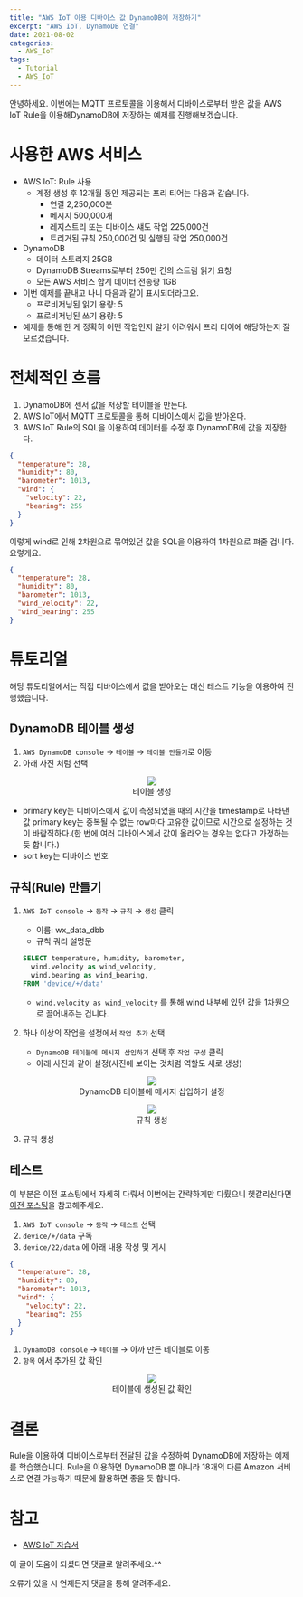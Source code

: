 ```yaml
---
title: "AWS IoT 이용 디바이스 값 DynamoDB에 저장하기"
excerpt: "AWS IoT, DynamoDB 연결"
date: 2021-08-02
categories:
  - AWS_IoT
tags:
  - Tutorial
  - AWS_IoT
---
```


안녕하세요. 이번에는 MQTT 프로토콜을 이용해서 디바이스로부터 받은 값을 AWS IoT Rule을 이용해DynamoDB에 저장하는 예제를 진행해보겠습니다.

# 사용한 AWS 서비스

- AWS IoT: Rule 사용
    - 계정 생성 후 12개월 동안 제공되는 프리 티어는 다음과 같습니다.
        - 연결 2,250,000분
        - 메시지 500,000개
        - 레지스트리 또는 디바이스 섀도 작업 225,000건
        - 트리거된 규칙 250,000건 및 실행된 작업 250,000건
- DynamoDB
    - 데이터 스토리지 25GB
    - DynamoDB Streams로부터 250만 건의 스트림 읽기 요청
    - 모든 AWS 서비스 합계 데이터 전송량 1GB
- 이번 예제를 끝내고 나니 다음과 같이 표시되더라고요.
    - 프로비저닝된 읽기 용량: 5
    - 프로비저닝된 쓰기 용량: 5
- 예제를 통해 한 게 정확히 어떤 작업인지 알기 어려워서 프리 티어에 해당하는지 잘 모르겠습니다.

# 전체적인 흐름
1. DynamoDB에 센서 값을 저장할 테이블을 만든다.
2. AWS IoT에서 MQTT 프로토콜을 통해 디바이스에서 값을 받아온다.
3. AWS IoT Rule의 SQL을 이용하여 데이터를 수정 후 DynamoDB에 값을 저장한다.  

```json
{
  "temperature": 28,
  "humidity": 80,
  "barometer": 1013,
  "wind": {
    "velocity": 22,
    "bearing": 255
  }
}
```

이렇게 wind로 인해 2차원으로 묶여있던 값을 SQL을 이용하여 1차원으로 펴줄 겁니다. 요렇게요.

```json
{
  "temperature": 28,
  "humidity": 80,
  "barometer": 1013,
  "wind_velocity": 22,
  "wind_bearing": 255
}
```

# 튜토리얼

해당 튜토리얼에서는 직접 디바이스에서 값을 받아오는 대신 테스트 기능을 이용하여 진행했습니다.

## DynamoDB 테이블 생성

1. `AWS DynamoDB console` → `테이블` → `테이블 만들기`로 이동
2. 아래 사진 처럼 선택

<p align = "center">
  <img src = "/assets/images/dynamoDB1.PNG"> <br/>
  테이블 생성
</p>

  - primary key는 디바이스에서 값이 측정되었을 때의 시간을 timestamp로 나타낸 값
    primary key는 중복될 수 없는 row마다 고유한 값이므로 시간으로 설정하는 것이 바람직하다.(한 번에 여러 디바이스에서 값이 올라오는 경우는 없다고 가정하는 듯 합니다.)
  - sort key는 디바이스 번호

## 규칙(Rule) 만들기

1. `AWS IoT console` → `동작` → `규칙` → `생성` 클릭
    - 이름: wx_data_dbb
    - 규칙 쿼리 설명문

    ```sql
    SELECT temperature, humidity, barometer,
      wind.velocity as wind_velocity,
      wind.bearing as wind_bearing,
    FROM 'device/+/data'
    ```
    - `wind.velocity as wind_velocity` 를 통해 wind 내부에 있던 값을 1차원으로 끌어내주는 겁니다.    


2. 하나 이상의 작업을 설정에서 `작업 추가` 선택
    - `DynamoDB 테이블에 메시지 삽입하기` 선택 후 `작업 구성` 클릭
    - 아래 사진과 같이 설정(사진에 보이는 것처럼 역할도 새로 생성)

<p align = "center">
  <img src = "/assets/images/DB1.PNG"> <br/>
  DynamoDB 테이블에 메시지 삽입하기 설정
</p>


<p align = "center">
  <img src = "/assets/images/dynamoDB3.PNG"> <br/>
  규칙 생성
</p>

3. 규칙 생성

## 테스트

이 부분은 이전 포스팅에서 자세히 다뤄서 이번에는 간략하게만 다뤘으니 헷갈리신다면 [이전 포스팅](https://dongwon18.github.io/aws_iot/AWS-IoT-Rule-tutorial/)을 참고해주세요.
1. `AWS IoT console` → `동작` → `테스트` 선택
2. `device/+/data` 구독
3. `device/22/data` 에 아래 내용 작성 및 게시

```json
{
  "temperature": 28,
  "humidity": 80,
  "barometer": 1013,
  "wind": {
    "velocity": 22,
    "bearing": 255
  }
}
```

1. `DynamoDB console` → `테이블` → 아까 만든 테이블로 이동
2. `항목` 에서 추가된 값 확인

<p align = "center">
  <img src = "/assets/images/dynamoDB4.PNG"> <br/>
  테이블에 생성된 값 확인
</p>

# 결론

Rule을 이용하여 디바이스로부터 전달된 값을 수정하여 DynamoDB에 저장하는 예제를 학습했습니다. Rule을 이용하면 DynamoDB 뿐 아니라 18개의 다른 Amazon 서비스로 연결 가능하기 때문에 활용하면 좋을 듯 합니다.

# 참고

- [AWS IoT 자습서](https://docs.aws.amazon.com/iot/latest/developerguide/iot-ddb-rule.html)

이 글이 도움이 되셨다면 댓글로 알려주세요.^^ 

오류가 있을 시 언제든지 댓글을 통해 알려주세요.

